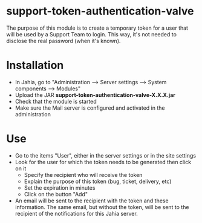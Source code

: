 # support-token-authentication-valve

The purpose of this module is to create a temporary token for a user that will be used by a Support Team to login.
This way, it's not needed to disclose the real password (when it's known).

# Installation

- In Jahia, go to "Administration --> Server settings --> System components --> Modules"
- Upload the JAR **support-token-authentication-valve-X.X.X.jar**
- Check that the module is started
- Make sure the Mail server is configured and activated in the administration

# Use

- Go to the items "User", either in the server settings or in the site settings
- Look for the user for which the token needs to be generated then click on it
  - Specify the recipient who will receive the token
  - Explain the purpose of this token (bug, ticket, delivery, etc)
  - Set the expiration in minutes
  - Click on the button "Add"
- An email will be sent to the recipient with the token and these information. The same email, but without the token, will be sent to the recipient of the notifications for this Jahia server.

